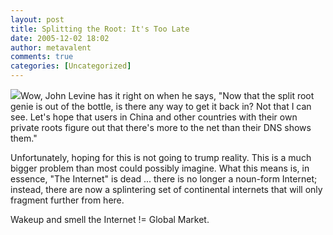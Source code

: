 ```yaml
---
layout: post
title: Splitting the Root: It's Too Late
date: 2005-12-02 18:02
author: metavalent
comments: true
categories: [Uncategorized]
---
```

<a href="http://www.circleid.com/posts/splitting_the_root_its_too_late/"><img src="http://www.circleid.com/images/logo.gif" border="0" /></a>Wow, John Levine has it right on when he says, "Now that the split root genie is out of the bottle, is there any way to get it back in? Not that I can see. Let's hope that users in China and other countries with their own private roots figure out that there's more to the net than their DNS shows them."

Unfortunately, hoping for this is not going to trump reality.  This is a much bigger problem than most could possibly imagine.  What this means is, in essence, "The Internet" is dead ... there is no longer a noun-form Internet; instead, there are now a splintering set of continental internets that will only fragment further from here.  

Wakeup and smell the Internet != Global Market.
